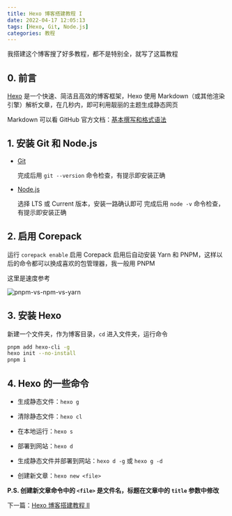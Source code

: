 ```yaml
---
title: Hexo 博客搭建教程 I
date: 2022-04-17 12:05:13
tags: [Hexo, Git, Node.js]
categories: 教程
---
```


我搭建这个博客搜了好多教程，都不是特别全，就写了这篇教程

<!-- more -->

## 0. 前言

[Hexo](https://hexo.io) 是一个快速、简洁且高效的博客框架，Hexo 使用 Markdown（或其他渲染引擎）解析文章，在几秒内，即可利用靓丽的主题生成静态网页

Markdown 可以看 GitHub 官方文档：[基本撰写和格式语法](https://docs.github.com/zh/get-started/writing-on-github/getting-started-with-writing-and-formatting-on-github/basic-writing-and-formatting-syntax)

## 1. 安装 Git 和 Node.js

-   [Git](https://git-scm.com/downloads)

    完成后用 `git --version` 命令检查，有提示即安装正确

-   [Node.js](https://nodejs.org)

    选择 LTS 或 Current 版本，安装一路确认即可
    完成后用 `node -v` 命令检查，有提示即安装正确

## 2. 启用 Corepack

运行 `corepack enable` 启用 Corepack
启用后自动安装 Yarn 和 PNPM，这样以后的命令都可以换成喜欢的包管理器，我一般用 PNPM

这里是速度参考

![pnpm-vs-npm-vs-yarn](https://pnpm.io/img/benchmarks/alotta-files.svg)

## 3. 安装 Hexo

新建一个文件夹，作为博客目录，`cd` 进入文件夹，运行命令

```bash
pnpm add hexo-cli -g
hexo init --no-install
pnpm i
```

## 4. Hexo 的一些命令

-   生成静态文件：`hexo g`

-   清除静态文件：`hexo cl`

-   在本地运行：`hexo s`

-   部署到网站：`hexo d`

-   生成静态文件并部署到网站：`hexo d -g` 或 `hexo g -d`

-   创建新文章：`hexo new <file>`

**P.S. 创建新文章命令中的 `<file>` 是文件名，标题在文章中的 `title` 参数中修改**

下一篇：[Hexo 博客搭建教程 II](/2022/04/17/hexo-blog-2)
